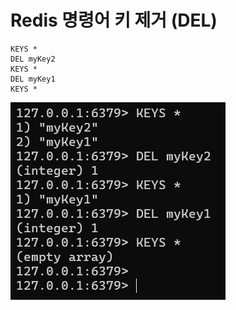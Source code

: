 # Redis 명령어 키 제거 (DEL)

```
KEYS *
DEL myKey2
KEYS *
DEL myKey1
KEYS *
```

![alt text](20250206_144303.png)